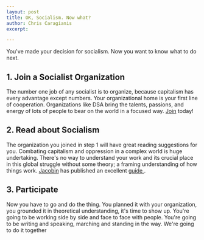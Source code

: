 ```yaml
---
layout: post
title: OK, Socialism. Now what?
author: Chris Caragianis
excerpt:

---
```


You've made your decision for socialism. Now you want to know what to do next.

## 1. Join a Socialist Organization

The number one job of any socialist is to organize, because capitalism has
every advantage except numbers. Your organizational home is your first line of
cooperation. Organizations like DSA bring the talents, passions, and energy of
lots of people to bear on the world in a focused way. [Join]( https://dsausa.nationbuilder.com/join )
today!

## 2. Read about Socialism

The organization you joined in step 1 will have great reading suggestions for
you. Combating capitalism and oppression in a complex world is huge
undertaking. There's no way to understand your work and its crucial place in
this global struggle without some theory; a framing understanding of how things
work. [Jacobin](http://jacobinmag.com) has published an excellent [ guide ]( https://s3.jacobinmag.com/issues/jacobin-abcs.pdf ).

## 3. Participate

Now you have to go and do the thing. You planned it with your organization, you
grounded it in theoretical understanding, it's time to show up. You're going to
be working side by side and face to face with people. You're going to be
writing and speaking, marching and standing in the way. We're going to do it
together
